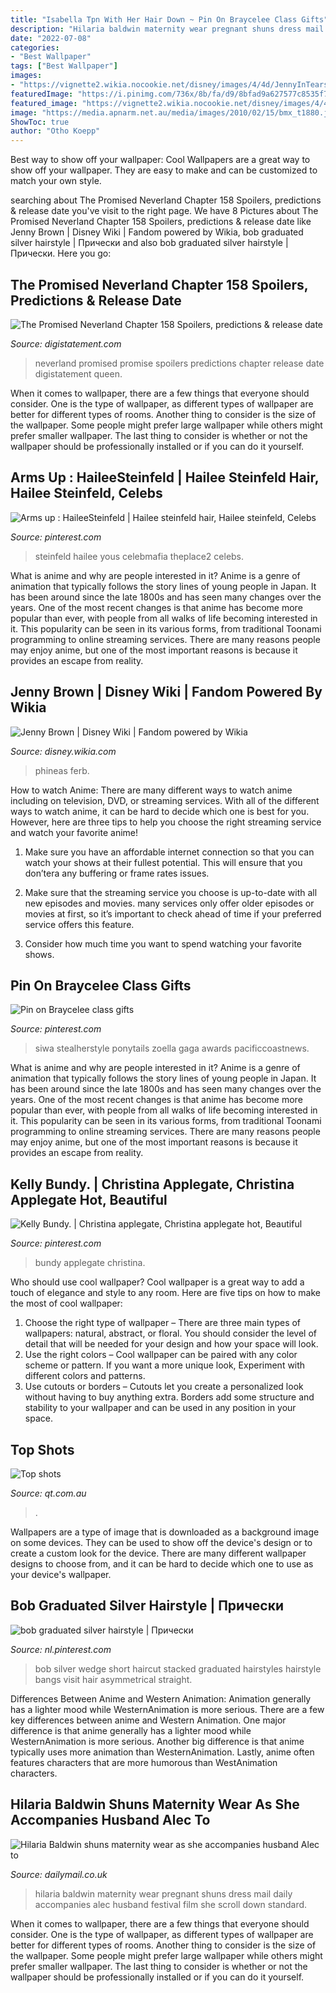 ```yaml
---
title: "Isabella Tpn With Her Hair Down ~ Pin On Braycelee Class Gifts"
description: "Hilaria baldwin maternity wear pregnant shuns dress mail daily accompanies alec husband festival film she scroll down standard"
date: "2022-07-08"
categories:
- "Best Wallpaper"
tags: ["Best Wallpaper"]
images:
- "https://vignette2.wikia.nocookie.net/disney/images/4/4d/JennyInTears.png/revision/latest?cb=20121222051909"
featuredImage: "https://i.pinimg.com/736x/8b/fa/d9/8bfad9a627577c8535f7e80a1ed41ad0--s-fashion--s.jpg"
featured_image: "https://vignette2.wikia.nocookie.net/disney/images/4/4d/JennyInTears.png/revision/latest?cb=20121222051909"
image: "https://media.apnarm.net.au/media/images/2010/02/15/bmx_t1880.jpg"
ShowToc: true
author: "Otho Koepp"
---
```



Best way to show off your wallpaper:
Cool Wallpapers are a great way to show off your wallpaper. They are easy to make and can be customized to match your own style.

	

		
searching about The Promised Neverland Chapter 158 Spoilers, predictions &amp; release date you've visit to the right page. We have 8 Pictures about The Promised Neverland Chapter 158 Spoilers, predictions &amp; release date like Jenny Brown | Disney Wiki | Fandom powered by Wikia, bob graduated silver hairstyle | Прически and also bob graduated silver hairstyle | Прически. Here you go:
		
    
## The Promised Neverland Chapter 158 Spoilers, Predictions &amp; Release Date

<img loading=lazy src="https://digistatement.com/wp-content/uploads/2019/11/promise-neverland-3.jpg" onerror="this.onerror=null;this.src='https://tse1.mm.bing.net/th?id=OIP.puNApNi1RbPUSQcP74vumAHaJK&amp;pid=15.1';" alt="The Promised Neverland Chapter 158 Spoilers, predictions &amp; release date">

_Source: digistatement.com_

>neverland promised promise spoilers predictions chapter release date digistatement queen. 

	

When it comes to wallpaper, there are a few things that everyone should consider. One is the type of wallpaper, as different types of wallpaper are better for different types of rooms. Another thing to consider is the size of the wallpaper. Some people might prefer large wallpaper while others might prefer smaller wallpaper. The last thing to consider is whether or not the wallpaper should be professionally installed or if you can do it yourself.

    
## Arms Up : HaileeSteinfeld | Hailee Steinfeld Hair, Hailee Steinfeld, Celebs

<img loading=lazy src="https://i.pinimg.com/736x/30/5e/b2/305eb22fb25391475b5812510d17565a.jpg" onerror="this.onerror=null;this.src='https://tse1.mm.bing.net/th?id=OIP.ocdaUVV-OXM8zuOU0imqZQAAAA&amp;pid=15.1';" alt="Arms up : HaileeSteinfeld | Hailee steinfeld hair, Hailee steinfeld, Celebs">

_Source: pinterest.com_

>steinfeld hailee yous celebmafia theplace2 celebs. 

	

What is anime and why are people interested in it?
Anime is a genre of animation that typically follows the story lines of young people in Japan. It has been around since the late 1800s and has seen many changes over the years. One of the most recent changes is that anime has become more popular than ever, with people from all walks of life becoming interested in it. This popularity can be seen in its various forms, from traditional Toonami programming to online streaming services. There are many reasons people may enjoy anime, but one of the most important reasons is because it provides an escape from reality.

    
## Jenny Brown | Disney Wiki | Fandom Powered By Wikia

<img loading=lazy src="https://vignette2.wikia.nocookie.net/disney/images/4/4d/JennyInTears.png/revision/latest?cb=20121222051909" onerror="this.onerror=null;this.src='https://tse3.mm.bing.net/th?id=OIP.ZSR1WrwnZWarzzzsYWXyxwHaEJ&amp;pid=15.1';" alt="Jenny Brown | Disney Wiki | Fandom powered by Wikia">

_Source: disney.wikia.com_

>phineas ferb. 

	

How to watch Anime: There are many different ways to watch anime including on television, DVD, or streaming services.
With all of the different ways to watch anime, it can be hard to decide which one is best for you. However, here are three tips to help you choose the right streaming service and watch your favorite anime!
1. Make sure you have an affordable internet connection so that you can watch your shows at their fullest potential. This will ensure that you don’tera any buffering or frame rates issues.

2. Make sure that the streaming service you choose is up-to-date with all new episodes and movies. many services only offer older episodes or movies at first, so it’s important to check ahead of time if your preferred service offers this feature.

3. Consider how much time you want to spend watching your favorite shows.

    
## Pin On Braycelee Class Gifts

<img loading=lazy src="https://i.pinimg.com/736x/e2/7d/5c/e27d5c17140da9e9c3fd26edc48326a9.jpg" onerror="this.onerror=null;this.src='https://tse3.mm.bing.net/th?id=OIP.Zsh6ysjfwKzrc36YasDHSgHaLH&amp;pid=15.1';" alt="Pin on Braycelee class gifts">

_Source: pinterest.com_

>siwa stealherstyle ponytails zoella gaga awards pacificcoastnews. 

	

What is anime and why are people interested in it?
Anime is a genre of animation that typically follows the story lines of young people in Japan. It has been around since the late 1800s and has seen many changes over the years. One of the most recent changes is that anime has become more popular than ever, with people from all walks of life becoming interested in it. This popularity can be seen in its various forms, from traditional Toonami programming to online streaming services. There are many reasons people may enjoy anime, but one of the most important reasons is because it provides an escape from reality.

    
## Kelly Bundy. | Christina Applegate, Christina Applegate Hot, Beautiful

<img loading=lazy src="https://i.pinimg.com/736x/8b/fa/d9/8bfad9a627577c8535f7e80a1ed41ad0--s-fashion--s.jpg" onerror="this.onerror=null;this.src='https://tse4.mm.bing.net/th?id=OIP.3rPjDK7dfP-eRVhYUeIdhgHaJf&amp;pid=15.1';" alt="Kelly Bundy. | Christina applegate, Christina applegate hot, Beautiful">

_Source: pinterest.com_

>bundy applegate christina. 

	

Who should use cool wallpaper?
Cool wallpaper is a great way to add a touch of elegance and style to any room. Here are five tips on how to make the most of cool wallpaper: 
1) Choose the right type of wallpaper – There are three main types of wallpapers: natural, abstract, or floral. You should consider the level of detail that will be needed for your design and how your space will look. 
2) Use the right colors – Cool wallpaper can be paired with any color scheme or pattern. If you want a more unique look, Experiment with different colors and patterns. 
3) Use cutouts or borders – Cutouts let you create a personalized look without having to buy anything extra. Borders add some structure and stability to your wallpaper and can be used in any position in your space.

    
## Top Shots

<img loading=lazy src="https://media.apnarm.net.au/media/images/2010/02/15/bmx_t1880.jpg" onerror="this.onerror=null;this.src='https://tse3.mm.bing.net/th?id=OIP.2VMo9jfY4KTOKiMfqt8vMAHaE6&amp;pid=15.1';" alt="Top shots">

_Source: qt.com.au_

>. 

	

Wallpapers are a type of image that is downloaded as a background image on some devices. They can be used to show off the device's design or to create a custom look for the device. There are many different wallpaper designs to choose from, and it can be hard to decide which one to use as your device's wallpaper.

    
## Bob Graduated Silver Hairstyle | Прически

<img loading=lazy src="https://i.pinimg.com/originals/4f/11/87/4f11878a67f9f8d97336a4cebb056177.jpg" onerror="this.onerror=null;this.src='https://tse3.mm.bing.net/th?id=OIP.Mc0VLeqmdDtwtlTnTsKuzAHaJ4&amp;pid=15.1';" alt="bob graduated silver hairstyle | Прически">

_Source: nl.pinterest.com_

>bob silver wedge short haircut stacked graduated hairstyles hairstyle bangs visit hair asymmetrical straight. 

	

Differences Between Anime and Western Animation: Animation generally has a lighter mood while WesternAnimation is more serious.
There are a few key differences between anime and Western Animation. One major difference is that anime generally has a lighter mood while WesternAnimation is more serious. Another big difference is that anime typically uses more animation than WesternAnimation. Lastly, anime often features characters that are more humorous than WestAnimation characters.

    
## Hilaria Baldwin Shuns Maternity Wear As She Accompanies Husband Alec To

<img loading=lazy src="https://i.dailymail.co.uk/i/pix/2015/03/30/09/2720ACED00000578-0-image-m-49_1427703490806.jpg" onerror="this.onerror=null;this.src='https://tse1.mm.bing.net/th?id=OIP.PLh-VSVmhQiWAHlxnSYoQgCtEs&amp;pid=15.1';" alt="Hilaria Baldwin shuns maternity wear as she accompanies husband Alec to">

_Source: dailymail.co.uk_

>hilaria baldwin maternity wear pregnant shuns dress mail daily accompanies alec husband festival film she scroll down standard. 

	

When it comes to wallpaper, there are a few things that everyone should consider. One is the type of wallpaper, as different types of wallpaper are better for different types of rooms. Another thing to consider is the size of the wallpaper. Some people might prefer large wallpaper while others might prefer smaller wallpaper. The last thing to consider is whether or not the wallpaper should be professionally installed or if you can do it yourself.

